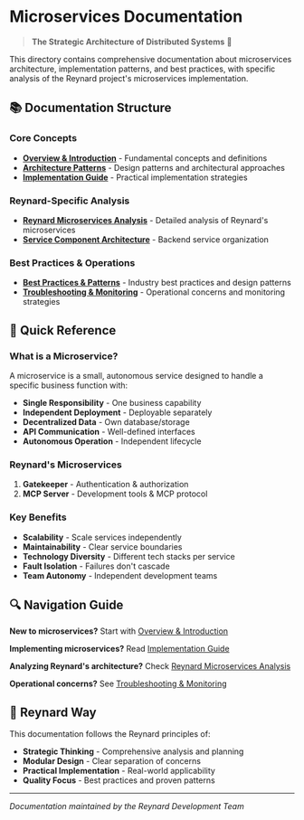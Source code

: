 # Microservices Documentation

> **The Strategic Architecture of Distributed Systems** 🦊

This directory contains comprehensive documentation about microservices architecture, implementation patterns, and best practices, with specific analysis of the Reynard project's microservices implementation.

## 📚 Documentation Structure

### Core Concepts

- **[Overview & Introduction](./01-overview-and-introduction.md)** - Fundamental concepts and definitions
- **[Architecture Patterns](./02-architecture-patterns.md)** - Design patterns and architectural approaches
- **[Implementation Guide](./03-implementation-guide.md)** - Practical implementation strategies

### Reynard-Specific Analysis

- **[Reynard Microservices Analysis](./04-reynard-microservices-analysis.md)** - Detailed analysis of Reynard's microservices
- **[Service Component Architecture](./05-service-component-architecture.md)** - Backend service organization

### Best Practices & Operations

- **[Best Practices & Patterns](./06-best-practices-and-patterns.md)** - Industry best practices and design patterns
- **[Troubleshooting & Monitoring](./07-troubleshooting-and-monitoring.md)** - Operational concerns and monitoring strategies

## 🎯 Quick Reference

### What is a Microservice?

A microservice is a small, autonomous service designed to handle a specific business function with:

- **Single Responsibility** - One business capability
- **Independent Deployment** - Deployable separately
- **Decentralized Data** - Own database/storage
- **API Communication** - Well-defined interfaces
- **Autonomous Operation** - Independent lifecycle

### Reynard's Microservices

1. **Gatekeeper** - Authentication & authorization
2. **MCP Server** - Development tools & MCP protocol

### Key Benefits

- **Scalability** - Scale services independently
- **Maintainability** - Clear service boundaries
- **Technology Diversity** - Different tech stacks per service
- **Fault Isolation** - Failures don't cascade
- **Team Autonomy** - Independent development teams

## 🔍 Navigation Guide

**New to microservices?** Start with [Overview & Introduction](./01-overview-and-introduction.md)

**Implementing microservices?** Read [Implementation Guide](./03-implementation-guide.md)

**Analyzing Reynard's architecture?** Check [Reynard Microservices Analysis](./04-reynard-microservices-analysis.md)

**Operational concerns?** See [Troubleshooting & Monitoring](./07-troubleshooting-and-monitoring.md)

## 🦊 Reynard Way

This documentation follows the Reynard principles of:

- **Strategic Thinking** - Comprehensive analysis and planning
- **Modular Design** - Clear separation of concerns
- **Practical Implementation** - Real-world applicability
- **Quality Focus** - Best practices and proven patterns

---

_Documentation maintained by the Reynard Development Team_
